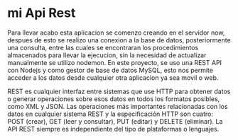 # mi Api Rest
Para llevar acabo esta aplicacion se comenzo creando en el servidor now, despues de esto se realizo una conexion a la base de datos, posteriormente una consulta, entre las cuales se encontraran los procedimientos almacenados para llevar la ejecucion, sin la necesidad de actualizar manualmente se utilizo nodemon.
En este proyecto, se uso una REST API con Nodejs y como gestor de base de datos MySQL, esto nos permite acceder a los datos desde cualquier otra aplicacion ya sea movil o web.

 REST es cualquier interfaz entre sistemas que use HTTP para obtener datos o generar operaciones sobre esos datos en todos los formatos posibles, como XML y JSON.
Las operaciones más importantes relacionadas con los datos en cualquier sistema REST y la especificación HTTP son cuatro: POST (crear), GET (leer y consultar), PUT (editar) y DELETE (eliminar).
La API REST siempre es independiente del tipo de plataformas o lenguajes.


